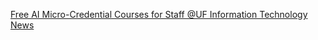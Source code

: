 [Free AI Micro-Credential Courses for Staff   @UF Information Technology News](https://qi.tc/qi/115906)
